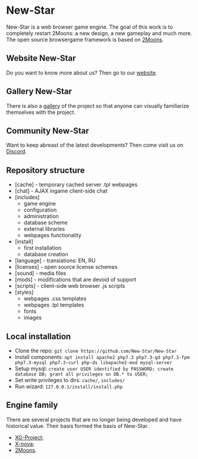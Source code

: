 # New-Star

New-Star is a web browser game engine. The goal of this work is to completely restart 2Moons: a new design, a new gameplay and much more. The open source browsergame framework is based on [2Moons](https://github.com/jkroepke/2Moons). 

## Website New-Star

Do you want to know more about us? Then go to our [website](https://yaro2709.github.io/New-Star-website).

## Gallery New-Star

There is also a [gallery](https://yaro2709.github.io/New-Star-website/gallery) of the project so that anyone can visually familiarize themselves with the project.

## Community New-Star

Want to keep abreast of the latest developments? Then come visit us on [Discord](https://discord.gg/pu7faEb).

## Repository structure

- [cache] - temporary cached server .tpl webpages
- [chat] - AJAX ingame client-side chat
- [includes]
  - game engine
  - configuration
  - administration
  - database scheme
  - external libraries
  - webpages functionality
- [install]
  - first installation
  - database creation
- [language] - translations: EN, RU
- [licenses] - open source license schemes
- [sound] - media files
- [mods] - modifications that are devoid of support
- [scripts] - client-side web browser .js scripts
- [styles] 
  - webpages .css templates
  - webpages .tpl templates
  - fonts
  - images
 
## Local installation

- Clone the repo: `git clone https://github.com/New-Star/New-Star`
- Install components: `apt install apache2 php7.3 php7.3-gd php7.3-fpm php7.3-mysql php7.3-curl php-ds libapache2-mod mysql-server`
- Setup mysql: `create user USER identified by PASSWORD; create database DB; grant all privileges on DB.* to USER;`
- Set write privileges to dirs: `cache/`, `includes/`
- Run wizard: `127.0.0.1/install/install.php`

## Engine family

There are several projects that are no longer being developed and have historical value. Their basis formed the basis of New-Star.
 - [XG-Project](https://github.com/Yaro2709/XG-Project);
 - [X-nova](https://github.com/Yaro2709/X-nova);
 - [2Moons](https://github.com/Yaro2709/2Moons). 